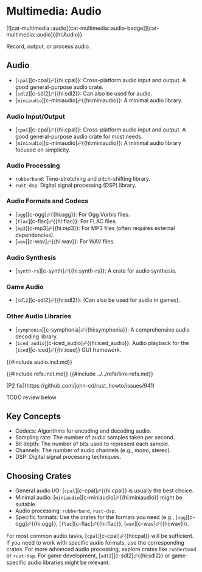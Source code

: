 # Multimedia: Audio

[![cat-multimedia::audio][cat-multimedia::audio-badge]][cat-multimedia::audio]{{hi:Audio}}

Record, output, or process audio.

## Audio

- [`cpal`][c-cpal]⮳{{hi:cpal}}: Cross-platform audio input and output. A good general-purpose audio crate.
- [`sdl2`][c-sdl2]⮳{{hi:sdl2}}: Can also be used for audio.
- [`miniaudio`][c-miniaudio]⮳{{hi:miniaudio}}: A minimal audio library.

### Audio Input/Output

- [`cpal`][c-cpal]⮳{{hi:cpal}}: Cross-platform audio input and output. A good general-purpose audio crate for most needs.
- [`miniaudio`][c-miniaudio]⮳{{hi:miniaudio}}: A minimal audio library focused on simplicity.

### Audio Processing

- `rubberband`: Time-stretching and pitch-shifting library.
- `rust-dsp`: Digital signal processing (DSP) library.

### Audio Formats and Codecs

- [`ogg`][c-ogg]⮳{{hi:ogg}}: For Ogg Vorbis files.
- [`flac`][c-flac]⮳{{hi:flac}}: For FLAC files.
- [`mp3`][c-mp3]⮳{{hi:mp3}}: For MP3 files (often requires external dependencies).
- [`wav`][c-wav]⮳{{hi:wav}}: For WAV files.

### Audio Synthesis

- [`synth-rs`][c-synth]⮳{{hi:synth-rs}}: A crate for audio synthesis.

### Game Audio

- [`sdl2`][c-sdl2]⮳{{hi:sdl2}}: (Can also be used for audio in games).

### Other Audio Libraries

- [`symphonia`][c-symphonia]⮳{{hi:symphonia}}: A comprehensive audio decoding library.
- [`iced_audio`][c-iced_audio]⮳{{hi:iced_audio}}: Audio playback for the [`iced`][c-iced]⮳{{hi:iced}} GUI framework.

{{#include audio.incl.md}}

{{#include refs.incl.md}}
{{#include ../../refs/link-refs.md}}

<div class="hidden">
[P2 fix](https://github.com/john-cd/rust_howto/issues/941)

TODO review below

## Key Concepts

- Codecs: Algorithms for encoding and decoding audio.
- Sampling rate: The number of audio samples taken per second.
- Bit depth: The number of bits used to represent each sample.
- Channels: The number of audio channels (e.g., mono, stereo).
- DSP: Digital signal processing techniques.

## Choosing Crates

- General audio I/O: [`cpal`][c-cpal]⮳{{hi:cpal}} is usually the best choice.
- Minimal audio: [`miniaudio`][c-miniaudio]⮳{{hi:miniaudio}} might be suitable.
- Audio processing: `rubberband`, `rust-dsp`.
- Specific formats: Use the crates for the formats you need (e.g., [`ogg`][c-ogg]⮳{{hi:ogg}}, [`flac`][c-flac]⮳{{hi:flac}}, [`wav`][c-wav]⮳{{hi:wav}}).

For most common audio tasks, [`cpal`][c-cpal]⮳{{hi:cpal}} will be sufficient. If you need to work with specific audio formats, use the corresponding crates. For more advanced audio processing, explore crates like `rubberband` or `rust-dsp`. For game development, [`sdl2`][c-sdl2]⮳{{hi:sdl2}} or game-specific audio libraries might be relevant.

</div>
